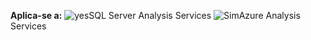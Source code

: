 **Aplica-se a:** ![yes](media/yes.png)SQL Server Analysis Services ![Sim](media/yes.png)Azure Analysis Services